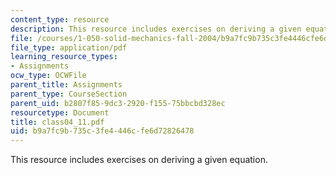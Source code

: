```yaml
---
content_type: resource
description: This resource includes exercises on deriving a given equation.
file: /courses/1-050-solid-mechanics-fall-2004/b9a7fc9b735c3fe4446cfe6d72826478_class04_11.pdf
file_type: application/pdf
learning_resource_types:
- Assignments
ocw_type: OCWFile
parent_title: Assignments
parent_type: CourseSection
parent_uid: b2807f85-9dc3-2920-f155-75bbcbd328ec
resourcetype: Document
title: class04_11.pdf
uid: b9a7fc9b-735c-3fe4-446c-fe6d72826478
---
```

This resource includes exercises on deriving a given equation.

